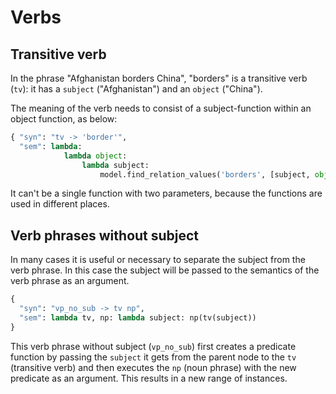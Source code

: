 # Verbs

## Transitive verb

In the phrase "Afghanistan borders China", "borders" is a transitive verb (`tv`): it has a `subject` ("Afghanistan") and an `object` ("China").

The meaning of the verb needs to consist of a subject-function within an object function, as below:

~~~python
{ "syn": "tv -> 'border'", 
  "sem": lambda: 
            lambda object: 
                lambda subject: 
                    model.find_relation_values('borders', [subject, object]) },
~~~

It can't be a single function with two parameters, because the functions are used in different places.

## Verb phrases without subject

In many cases it is useful or necessary to separate the subject from the verb phrase. In this case the subject will be passed to the semantics of the verb phrase as an argument.

~~~python
{ 
  "syn": "vp_no_sub -> tv np", 
  "sem": lambda tv, np: lambda subject: np(tv(subject)) 
}
~~~

This verb phrase without subject (`vp_no_sub`) first creates a predicate function by passing the `subject` it gets from the parent node to the `tv` (transitive verb) and then executes the `np` (noun phrase) with the new predicate as an argument. This results in a new range of instances.
